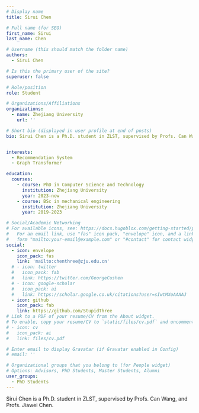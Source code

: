 ```yaml
---
# Display name
title: Sirui Chen

# Full name (for SEO)
first_name: Sirui
last_name: Chen

# Username (this should match the folder name)
authors:
  - Sirui Chen

# Is this the primary user of the site?
superuser: false

# Role/position
role: Student

# Organizations/Affiliations
organizations:
  - name: Zhejiang University
    url: ''

# Short bio (displayed in user profile at end of posts)
bio: Sirui Chen is a Ph.D. student in ZLST, supervised by Profs. Can Wang, and Profs. Jiawei Chen.


interests:
  - Recommendation System
  - Graph Transformer

education:
  courses:
    - course: PhD in Computer Science and Technology
      institution: Zhejiang University
      year: 2023-now
    - course: BSc in mechanical engineering
      institution: Zhejiang University
      year: 2019-2023

# Social/Academic Networking
# For available icons, see: https://docs.hugoblox.com/getting-started/page-builder/#icons
#   For an email link, use "fas" icon pack, "envelope" icon, and a link in the
#   form "mailto:your-email@example.com" or "#contact" for contact widget.
social:
  - icon: envelope
    icon_pack: fas
    link: 'mailto:chenthree@zju.edu.cn'
  # - icon: twitter
  #   icon_pack: fab
  #   link: https://twitter.com/GeorgeCushen
  # - icon: google-scholar
  #   icon_pack: ai
  #   link: https://scholar.google.co.uk/citations?user=sIwtMXoAAAAJ
  - icon: github
    icon_pack: fab
    link: https://github.com/StupidThree
# Link to a PDF of your resume/CV from the About widget.
# To enable, copy your resume/CV to `static/files/cv.pdf` and uncomment the lines below.
# - icon: cv
#   icon_pack: ai
#   link: files/cv.pdf

# Enter email to display Gravatar (if Gravatar enabled in Config)
# email: ''

# Organizational groups that you belong to (for People widget)
# Options: Advisors, PhD Students, Master Students, Alumni
user_groups:
  - PhD Students
---
```


Sirui Chen is a Ph.D. student in ZLST, supervised by Profs. Can Wang, and Profs. Jiawei Chen.